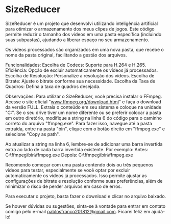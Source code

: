 # SizeReducer
SizeReducer é um projeto que desenvolvi utilizando inteligência artificial para otimizar o armazenamento dos meus clipes de jogos. Este código permite reduzir o tamanho dos vídeos em uma pasta específica (incluindo suas subpastas), ajudando a liberar espaço no seu armazenamento.

Os vídeos processados são organizados em uma nova pasta, que recebe o nome da pasta original, facilitando a gestão dos arquivos.

Funcionalidades:
Escolha de Codecs: Suporte para H.264 e H.265.
Eficiência: Opção de excluir automaticamente os vídeos já processados.
Escolha de Resolução: Personalize a resolução dos vídeos.
Escolha de Bitrate: Ajuste o bitrate conforme sua necessidade.
Escolha da Taxa de Quadros: Defina a taxa de quadros desejada.

Observações:
Para utilizar o SizeReducer, você precisa instalar o FFmpeg. Acesse o site oficial "www.ffmpeg.org/download.html" e faça o download da versão FULL. Extraia o conteúdo em seu sistema e coloque na unidade "C:".
Se o seu drive tiver um nome diferente ou se preferir colocar a pasta em outro diretório, modifique a string na linha 6 do código para o caminho correto do arquivo "ffmpeg.exe". Para fazer isso, navegue até a pasta extraída, entre na pasta "bin", clique com o botão direito em "ffmpeg.exe" e selecione "Copy as path".

Ao atualizar a string na linha 6, lembre-se de adicionar uma barra invertida extra ao lado de cada barra invertida existente. Por exemplo:
Antes: C:\ffmpeg\bin\ffmpeg.exe
Depois: C:\\ffmpeg\\bin\\ffmpeg.exe

Recomendo começar com uma pasta contendo dois ou três pequenos vídeos para testar, especialmente se você optar por excluir automaticamente os vídeos já processados. Isso permite ajustar as configurações de bitrate e resolução conforme suas preferências, além de minimizar o risco de perder arquivos em caso de erros.

Para executar o projeto, basta fazer o download e clicar no arquivo baixado.

Se houver dúvidas ou sugestões, sinta-se à vontade para entrar em contato comigo pelo e-mail pablosfranco201812@gmail.com. Ficarei feliz em ajudá-lo!
